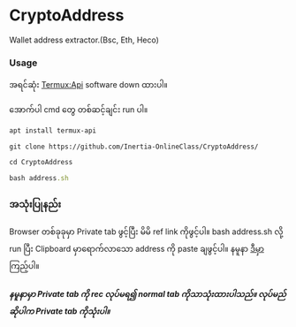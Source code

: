 # CryptoAddress
Wallet address extractor.(Bsc, Eth, Heco)


### Usage
အရင်ဆုံး [Termux:Api](https://play.google.com/store/apps/details?id=com.termux.api) software down ထားပါ။

အောက်ပါ cmd တွေ တစ်ဆင့်ချင်း run ပါ။

```bash
apt install termux-api
```

```console
git clone https://github.com/Inertia-OnlineClass/CryptoAddress/
```

```javascript
cd CryptoAddress
```

```ruby
bash address.sh
```


### အသုံးပြုနည်း
Browser တစ်ခုခုမှာ Private tab ဖွင့်ပြီး မိမိ ref link ကိုဖွင့်ပါ။
bash address.sh လို့ run ပြီး Clipboard မှာရောက်လာသော address ကို paste ချဖွင့်ပါ။
နမူနာ [ဒီမှာ](https://t.me/CryptoAirdropsJD/233) ကြည့်ပါ။

##### နမူနာမှာ Private tab ကို rec လုပ်မရ၍ normal tab ကိုသာသုံးထားပါသည်။ လုပ်မည်ဆိုပါက Private tab ကိုသုံးပါ။

